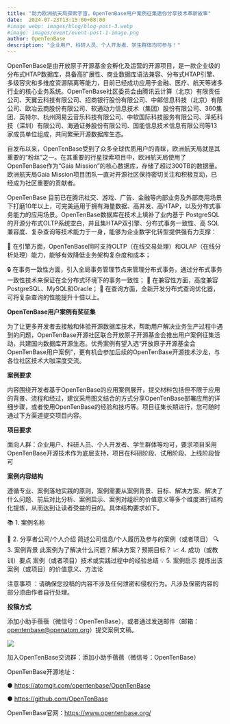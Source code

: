 ```yaml
---
title: "助力欧洲航天局探索宇宙，OpenTenBase用户案例征集邀你分享技术革新故事"
date:  2024-07-23T13:15:00+08:00
#image_webp: images/blog/blog-post-3.webp
#image: images/event/event-post-1-image.png
author: OpenTenBase
description: "企业用户、科研人员、个人开发者、学生群体均可参与！"
---
```


OpenTenBase是由开放原子开源基金会孵化及运营的开源项目，是一款企业级的分布式HTAP数据库，具备高扩展性、商业数据库语法兼容、分布式HTAP引擎、多级容灾和多维度资源隔离等能力，目前已经成功应用于金融、医疗、航天等诸多行业的核心业务系统。OpenTenBase社区委员会由腾讯云计算（北京）有限责任公司、天翼云科技有限公司、招商银行股份有限公司、中邮信息科技（北京）有限公司、欧冶云商股份有限公司、软通动力信息技术（集团）股份有限公司、360集团、英特尔、杭州网易云音乐科技有限公司、中软国际科技服务有限公司、泽拓科技（深圳）有限公司、海通证券股份有限公司、国能信息技术信息有限公司等13家成员单位组成，共同繁荣开源数据库生态。

自发布以来，OpenTenBase受到了众多全球优质用户的青睐，欧洲航天局就是其重要的“粉丝”之一。在其重要的行星探索项目中，欧洲航天局使用了OpenTenBase作为“Gaia Mission”的核心数据库，存储了超过300TB的数据量。欧洲航天局Gaia Mission项目团队一直对开源社区保持密切关注和积极互动，已经成为社区重要的贡献者。

OpenTenBase 目前已在腾讯社交、游戏、广告、金融等内部业务及外部商用场景下打磨10年以上，可完美适用于拥有海量数据、高并发、高HTAP，以及分布式事务能力的应用场景。OpenTenBase数据库在技术上填补了业内基于 PostgreSQL的开源分布式OLTP系统空白，并且集HTAP双引擎、分布式事务一致性、高 SQL 兼容度、复杂查询等技术能力于一身，能够为企业数字化转型提供强有力支撑：

🚀 在引擎方面，OpenTenBase同时支持OLTP（在线交易处理）和OLAP（在线分析处理）能力，能够有效降低业务架构复杂度和成本；

🔒 在事务一致性方面，引入全局事务管理节点来管理分布式事务，通过分布式事务一致性技术来保证在全分布式环境下的事务一致性；
🐘 在兼容性方面，高度兼容PostgreSQL、MySQL和Oracle；
🔎 在查询方面，全新开发分布式查询优化器，可将复杂查询的性能提升十倍以上。

**OpenTenBase用户案例有奖征集**

为了让更多开发者去接触和体验开源数据库技术，帮助用户解决业务生产过程中遇到的问题，OpenTenBase开源社区联合开放原子开源基金会推出用户案例征集活动，共建国内数据库开源生态。优秀案例有望入选“开放原子开源基金会OpenTenBase用户案例”，更有机会参加后续的OpenTenBase开源技术沙龙，与各位社区技术大咖深度交流。

**案例要求**

内容围绕开发者基于OpenTenBase的应用案例展开，提交材料包括但不限于应用的背景、流程和经过，建议采用图文结合的方式分享OpenTenBase部署应用的详细步骤，或者使用OpenTenBase的经验和技巧等。项目征集长期进行，您可随时通过下方渠道提交项目内容。

**项目要求**

面向人群：企业用户、科研人员、个人开发者、学生群体等均可，要求项目采用OpenTenBase开源技术作为底层支持，项目在科研阶段、试用阶段、上线阶段皆可

**案例内容结构**

遵循专业、案例落地实践的原则，案例需要从案例背景、目标、解决方案、解决了什么问题、前后对比分析、案例启示、案例对组织的价值意义等多个维度进行结构化提炼，从而达到让读者受益的目的。具体结构要求如下。

📚 1. 案例名称

🏢 2. 分享者公司/个人介绍
简述公司信息/个人履历及参与的案例（或者项目）
🔍 3. 案例背景
此案例为了解决什么问题？解决方案？预期目标？
📈 4. 成功（或教训）要点
案例（或者项目）技术或实践过程中的经验总结
💡 5. 案例启示
提炼出该案例（或项目）的价值意义、方法论

注意事项 ：请确保您投稿的内容不涉及任何泄密和侵权行为。凡涉及保密内容的部分须由作者自行处理。

**投稿方式**

添加小助手蓓蓓（微信号：OpenTenBase），或者通过发送邮件（邮箱：opentenbase@openatom.org）提交案例文稿。

<img src=../images/event-post-8-01.png class="img-fluid"  />

加入OpenTenBase交流群：添加小助手蓓蓓（微信号：OpenTenBase）

OpenTenBase开源地址：

● https://atomgit.com/opentenbase/OpenTenBase

● https://github.com/OpenTenBase

OpenTenBase官网：https://www.opentenbase.org/